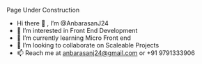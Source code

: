 Page Under Construction

- Hi there 👋 , I’m @AnbarasanJ24
- 👀 I’m interested in Front End Development
- 🌱 I’m currently learning Micro Front end
- 💞️ I’m looking to collaborate on Scaleable Projects
- 📫 Reach me at anbarasanj24@gmail.com or +91 9791333906

<!---
AnbarasanJ24/AnbarasanJ24 is a ✨ special ✨ repository because its `README.md` (this file) appears on your GitHub profile.
You can click the Preview link to take a look at your changes.
--->
